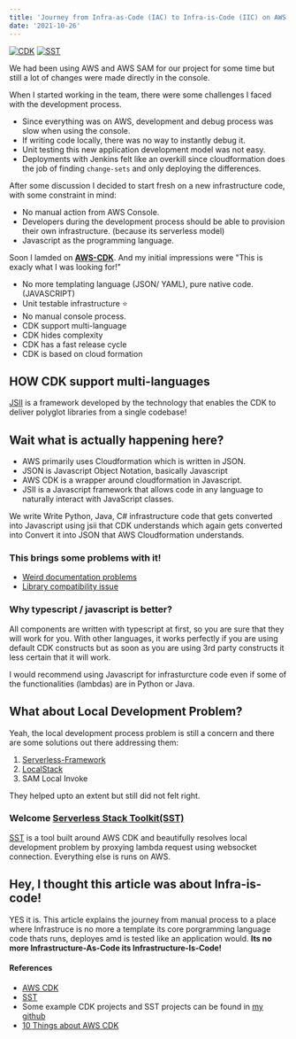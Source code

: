 ```yaml
---
title: 'Journey from Infra-as-Code (IAC) to Infra-is-Code (IIC) on AWS Cloud'
date: '2021-10-26'
---
```


[![CDK](https://d2908q01vomqb2.cloudfront.net/0716d9708d321ffb6a00818614779e779925365c/2018/11/14/AWS-CDK.png)](https://docs.aws.amazon.com/cdk/latest/guide/home.html)
[![SST](https://docs.serverless-stack.com/img/logo.svg)](https://docs.serverless-stack.com/)

We had been using AWS and AWS SAM for our project for some time but still a lot of changes were made directly in the console.

When I started working in the team, there were some challenges I faced with the development process.

- Since everything was on AWS, development and debug process was slow when using the console.
- If writing code locally, there was no way to instantly debug it.
- Unit testing this new application development model was not easy.
- Deployments with Jenkins felt like an overkill since cloudformation does the job of finding `change-sets` and only deploying the differences.

After some discussion I decided to start fresh on a new infrastructure code, with some constraint in mind:
- No manual action from AWS Console.
- Developers during the development process should be able to provision their own infrastructure. (because its serverless model)
- Javascript as the programming language.

Soon I lamded on [**AWS-CDK**](https://docs.aws.amazon.com/cdk/latest/guide/home.html). And my initial impressions were "This is exacly what I was looking for!"

- No more templating language (JSON/ YAML), pure native code. (JAVASCRIPT)
- Unit testable infrastructure :star:
- No manual console process.
- CDK support multi-language
- CDK hides complexity
- CDK has a fast release cycle
- CDK is based on cloud formation

## HOW CDK support multi-languages

[JSII](https://github.com/aws/jsii) is a framework developed by the technology that enables the CDK to deliver polyglot libraries from a single codebase!

## Wait what is actually happening here?

- AWS primarily uses Cloudformation which is written in JSON.
- JSON is Javascript Object Notation, basically Javascript
- AWS CDK is a wrapper around cloudformation in Javascript.
- JSII is a Javascript framework that allows code in any language to naturally interact with JavaScript classes.

We write Write Python, Java, C# infrastructure code that gets converted into Javascript using jsii that CDK understands which again gets converted into Convert it into JSON that AWS Cloudformation understands.

### This brings some problems with it!

- [Weird documentation problems](https://github.com/aws/jsii/issues/1821)
- [Library compatibility issue](https://github.com/blimmer/cdk-datadog-integration/issues/15)

### Why typescript / javascript is better?

All components are written with typescript at first, so you are sure that they will work for you. With other languages, it works perfectly if you are using default CDK constructs but as soon as you are using 3rd party constructs it less certain that it will work.

I would recommend using Javascript for infrasturcture code even if some of the functionalities (lambdas) are in Python or Java.

## What about Local Development Problem?

Yeah, the local development process problem is still a concern and there are some solutions out there addressing them:
1. [Serverless-Framework](https://www.serverless.com/)
2. [LocalStack](https://localstack.cloud/)
3. SAM Local Invoke

They helped upto an extent but still did not felt right.

### Welcome [Serverless Stack Toolkit(SST)](https://docs.serverless-stack.com/)
[SST](https://docs.serverless-stack.com/) is a tool built around AWS CDK and beautifully resolves local development problem by proxying lambda request using websocket connection. Everything else is runs on AWS.

## Hey, I thought this article was about Infra-is-code!

YES it is. This article explains the journey from manual process to a place where Infrastruce is no more a template its core porgramming language code thats runs, deployes amd is tested like an application would. __Its no more Infrastructure-As-Code its Infrastructure-Is-Code!__


#### References

- [AWS CDK](https://docs.aws.amazon.com/cdk/latest/guide/home.html)
- [SST](https://docs.serverless-stack.com/)
- Some example CDK projects and SST projects can be found in [my github](https://github.com/harshit9715?tab=repositories)
- [10 Things about AWS CDK](https://faun.pub/10-things-about-aws-cdk-1b8c2d65fdde)

